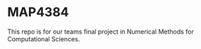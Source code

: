 # MAP4384
This repo is for our teams final project in Numerical Methods for Computational Sciences.
